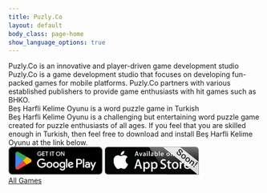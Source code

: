 ```yaml
---
title: Puzly.Co
layout: default
body_class: page-home
show_language_options: true
---
```



<section id="about" class="section about-section">
	<div class="container">
		<div class="section-content">
			<div class="section-title">
				<span>Puzly.Co</span> is an innovative and player-driven game development studio
			</div>
			<div class="section-text">
				<span>Puzly.Co</span> is a game development studio that focuses on developing fun-packed games for mobile platforms. <span>Puzly.Co</span> partners with various established publishers to provide game enthusiasts with hit games
				such as <span>BHKO</span>.
			</div>
		</div>
	</div>
</section>

<section id="games" class="section games-section game-1-section">
	<div class="container">
		<div class="section-content">
			<div class="section-title">
				<span>Beş Harfli Kelime Oyunu</span> is a word puzzle game in Turkish
			</div>
			<div class="section-text">
				<span>Beş Harfli Kelime Oyunu</span> is a challenging but entertaining word puzzle game created for puzzle enthusiasts of all ages. If you feel that you are skilled enough in Turkish, then feel free to download and install <span>Beş Harfli Kelime Oyunu</span> at the link below.
			</div>
			<div class="section-badge">
				<a href="https://play.google.com/store/apps/details?id=co.puzly.bhko" target="_blank"><img alt="Get it on Google Play" id="logo-img" width="188" height="56" src="/images/google-play-badge-en.png" /></a>
				<img alt="Coming soon to App Store" id="logo-img" width="188" height="56" src="/images/app-store-coming-soon-badge-en.png" />
			</div>
			<div class="section-footer">
				<a href="/games/">All Games</a>
			</div>
		</div>
	</div>
</section>
